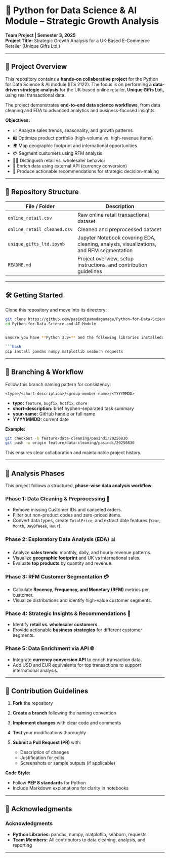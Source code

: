# 📒 Python for Data Science & AI Module – Strategic Growth Analysis

**Team Project | Semester 3, 2025**  
**Project Title:** Strategic Growth Analysis for a UK-Based E-Commerce Retailer (Unique Gifts Ltd.)

---

## 🚀 Project Overview

This repository contains a **hands-on collaborative project** for the Python for Data Science & AI module (ITS 2122). The focus is on performing a **data-driven strategic analysis** for the UK-based online retailer, **Unique Gifts Ltd.**, using real transactional data.  

The project demonstrates **end-to-end data science workflows**, from data cleaning and EDA to advanced analytics and business-focused insights.

**Objectives:**

- 📈 Analyze sales trends, seasonality, and growth patterns  
- 🛍️ Optimize product portfolio (high-volume vs. high-revenue items)  
- 🌍 Map geographic footprint and international opportunities  
- 💳 Segment customers using RFM analysis  
- 🏢🛒 Distinguish retail vs. wholesaler behavior  
- 💱 Enrich data using external API (currency conversion)  
- 📝 Produce actionable recommendations for strategic decision-making  

---

## 📁 Repository Structure

| File / Folder | Description |
|---------------|-------------|
| `online_retail.csv` | Raw online retail transactional dataset |
| `online_retail_cleaned.csv` | Cleaned and preprocessed dataset |
| `unique_gifts_ltd.ipynb` | Jupyter Notebook covering EDA, cleaning, analysis, visualizations, and RFM segmentation |
| `README.md` | Project overview, setup instructions, and contribution guidelines |

---

## 🛠 Getting Started

Clone this repository and move into its directory:

```bash
git clone https://github.com/pasindipamodagamage/Python-for-Data-Science-and-AI-Module.git
cd Python-for-Data-Science-and-AI-Module


Ensure you have **Python 3.9+** and the following libraries installed:

```bash
pip install pandas numpy matplotlib seaborn requests
```

---

## 🌿 Branching & Workflow

Follow this branch naming pattern for consistency:

```
<type>/<short-description>/<group-member-name>/<YYYYMMDD>
```

* **type:** `feature`, `bugfix`, `hotfix`, `chore`
* **short-description:** brief hyphen-separated task summary
* **your-name:** GitHub handle or full name
* **YYYYMMDD:** current date

**Example:**

```bash
git checkout -b feature/data-cleaning/pasindi/20250830
git push -u origin feature/data-cleaning/pasindi/20250830
```

This ensures clear collaboration and maintainable project history.

---

## 🧩 Analysis Phases

This project follows a structured, **phase-wise data analysis workflow**:

### Phase 1: Data Cleaning & Preprocessing 🧹
- Remove missing Customer IDs and canceled orders.  
- Filter out non-product codes and zero-priced items.  
- Convert data types, create `TotalPrice`, and extract date features (`Year`, `Month`, `DayOfWeek`, `Hour`).  

### Phase 2: Exploratory Data Analysis (EDA) 📊
- Analyze **sales trends**: monthly, daily, and hourly revenue patterns.  
- Visualize **geographic footprint** and UK vs international sales.  
- Evaluate **top products** by quantity and revenue.

### Phase 3: RFM Customer Segmentation 💳
- Calculate **Recency, Frequency, and Monetary (RFM)** metrics per customer.  
- Visualize distributions and identify high-value customer segments.  

### Phase 4: Strategic Insights & Recommendations 📝
- Identify **retail vs. wholesaler customers**.  
- Provide actionable **business strategies** for different customer segments.  

### Phase 5: Data Enrichment via API 🌐
- Integrate **currency conversion API** to enrich transaction data.  
- Add USD and EUR equivalents for top transactions to support international analysis.

---

## 🤝 Contribution Guidelines

1. **Fork** the repository
2. **Create a branch** following the naming convention
3. **Implement changes** with clear code and comments
4. **Test** your modifications thoroughly
5. **Submit a Pull Request (PR)** with:

   * Description of changes
   * Justification for edits
   * Screenshots or sample outputs (if applicable)

**Code Style:**

* Follow **PEP 8 standards** for Python
* Include Markdown explanations for clarity in notebooks

---

## 📜 Acknowledgments

### Acknowledgments
- **Python Libraries:** pandas, numpy, matplotlib, seaborn, requests  
- **Team Members:** All contributors to data cleaning, analysis, and reporting

---


